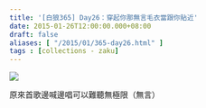 ```yaml
---
title: '[白狼365] Day26：穿起你那無言毛衣當跟你貼近'
date: 2015-01-26T12:00:00.000+08:00
draft: false
aliases: [ "/2015/01/365-day26.html" ]
tags : [collections - zaku]
---
```


![](/images/zaku026.jpg)

原來首歌邊喊邊唱可以難聽無極限（無言）
